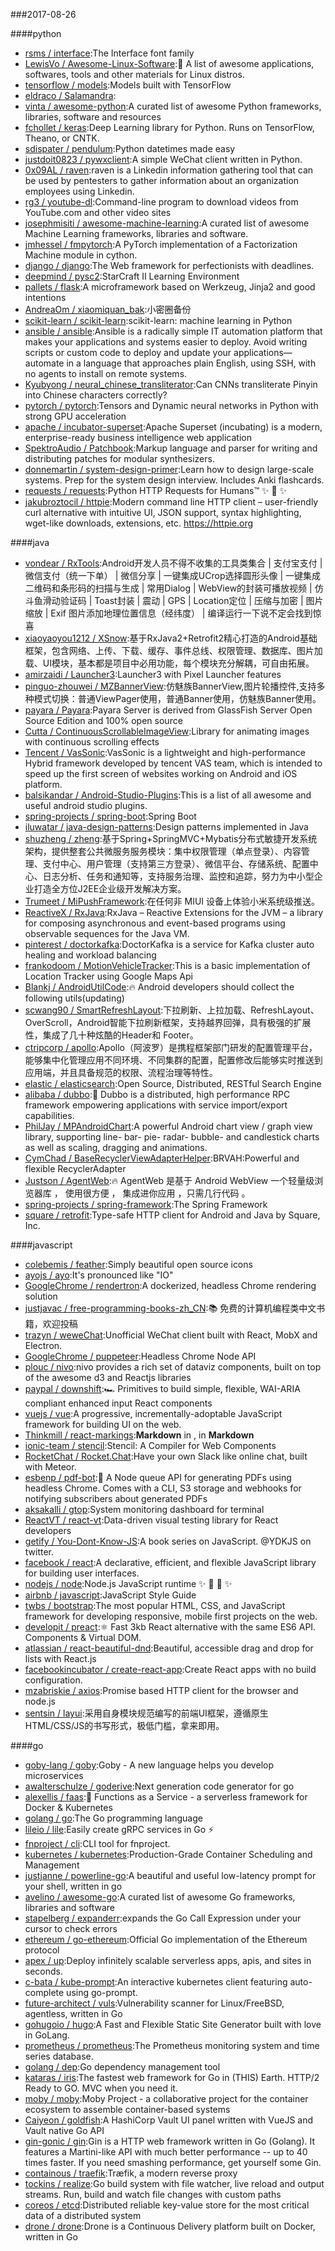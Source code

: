 ###2017-08-26

####python
* [rsms / interface](https://github.com/rsms/interface):The Interface font family
* [LewisVo / Awesome-Linux-Software](https://github.com/LewisVo/Awesome-Linux-Software):🐧 A list of awesome applications, softwares, tools and other materials for Linux distros.
* [tensorflow / models](https://github.com/tensorflow/models):Models built with TensorFlow
* [eldraco / Salamandra](https://github.com/eldraco/Salamandra):
* [vinta / awesome-python](https://github.com/vinta/awesome-python):A curated list of awesome Python frameworks, libraries, software and resources
* [fchollet / keras](https://github.com/fchollet/keras):Deep Learning library for Python. Runs on TensorFlow, Theano, or CNTK.
* [sdispater / pendulum](https://github.com/sdispater/pendulum):Python datetimes made easy
* [justdoit0823 / pywxclient](https://github.com/justdoit0823/pywxclient):A simple WeChat client written in Python.
* [0x09AL / raven](https://github.com/0x09AL/raven):raven is a Linkedin information gathering tool that can be used by pentesters to gather information about an organization employees using Linkedin.
* [rg3 / youtube-dl](https://github.com/rg3/youtube-dl):Command-line program to download videos from YouTube.com and other video sites
* [josephmisiti / awesome-machine-learning](https://github.com/josephmisiti/awesome-machine-learning):A curated list of awesome Machine Learning frameworks, libraries and software.
* [jmhessel / fmpytorch](https://github.com/jmhessel/fmpytorch):A PyTorch implementation of a Factorization Machine module in cython.
* [django / django](https://github.com/django/django):The Web framework for perfectionists with deadlines.
* [deepmind / pysc2](https://github.com/deepmind/pysc2):StarCraft II Learning Environment
* [pallets / flask](https://github.com/pallets/flask):A microframework based on Werkzeug, Jinja2 and good intentions
* [AndreaOm / xiaomiquan_bak](https://github.com/AndreaOm/xiaomiquan_bak):小密圈备份
* [scikit-learn / scikit-learn](https://github.com/scikit-learn/scikit-learn):scikit-learn: machine learning in Python
* [ansible / ansible](https://github.com/ansible/ansible):Ansible is a radically simple IT automation platform that makes your applications and systems easier to deploy. Avoid writing scripts or custom code to deploy and update your applications— automate in a language that approaches plain English, using SSH, with no agents to install on remote systems.
* [Kyubyong / neural_chinese_transliterator](https://github.com/Kyubyong/neural_chinese_transliterator):Can CNNs transliterate Pinyin into Chinese characters correctly?
* [pytorch / pytorch](https://github.com/pytorch/pytorch):Tensors and Dynamic neural networks in Python with strong GPU acceleration
* [apache / incubator-superset](https://github.com/apache/incubator-superset):Apache Superset (incubating) is a modern, enterprise-ready business intelligence web application
* [SpektroAudio / Patchbook](https://github.com/SpektroAudio/Patchbook):Markup language and parser for writing and distributing patches for modular synthesizers.
* [donnemartin / system-design-primer](https://github.com/donnemartin/system-design-primer):Learn how to design large-scale systems. Prep for the system design interview. Includes Anki flashcards.
* [requests / requests](https://github.com/requests/requests):Python HTTP Requests for Humans™ ✨ 🍰 ✨
* [jakubroztocil / httpie](https://github.com/jakubroztocil/httpie):Modern command line HTTP client – user-friendly curl alternative with intuitive UI, JSON support, syntax highlighting, wget-like downloads, extensions, etc. https://httpie.org

####java
* [vondear / RxTools](https://github.com/vondear/RxTools):Android开发人员不得不收集的工具类集合 | 支付宝支付 | 微信支付（统一下单） | 微信分享 | 一键集成UCrop选择圆形头像 | 一键集成二维码和条形码的扫描与生成 | 常用Dialog | WebView的封装可播放视频 | 仿斗鱼滑动验证码 | Toast封装 | 震动 | GPS | Location定位 | 压缩与加密 | 图片缩放 | Exif 图片添加地理位置信息（经纬度） | 编译运行一下说不定会找到惊喜
* [xiaoyaoyou1212 / XSnow](https://github.com/xiaoyaoyou1212/XSnow):基于RxJava2+Retrofit2精心打造的Android基础框架，包含网络、上传、下载、缓存、事件总线、权限管理、数据库、图片加载、UI模块，基本都是项目中必用功能，每个模块充分解耦，可自由拓展。
* [amirzaidi / Launcher3](https://github.com/amirzaidi/Launcher3):Launcher3 with Pixel Launcher features
* [pinguo-zhouwei / MZBannerView](https://github.com/pinguo-zhouwei/MZBannerView):仿魅族BannerView,图片轮播控件,支持多种模式切换：普通ViewPager使用，普通Banner使用，仿魅族Banner使用。
* [payara / Payara](https://github.com/payara/Payara):Payara Server is derived from GlassFish Server Open Source Edition and 100% open source
* [Cutta / ContinuousScrollableImageView](https://github.com/Cutta/ContinuousScrollableImageView):Library for animating images with continuous scrolling effects
* [Tencent / VasSonic](https://github.com/Tencent/VasSonic):VasSonic is a lightweight and high-performance Hybrid framework developed by tencent VAS team, which is intended to speed up the first screen of websites working on Android and iOS platform.
* [balsikandar / Android-Studio-Plugins](https://github.com/balsikandar/Android-Studio-Plugins):This is a list of all awesome and useful android studio plugins.
* [spring-projects / spring-boot](https://github.com/spring-projects/spring-boot):Spring Boot
* [iluwatar / java-design-patterns](https://github.com/iluwatar/java-design-patterns):Design patterns implemented in Java
* [shuzheng / zheng](https://github.com/shuzheng/zheng):基于Spring+SpringMVC+Mybatis分布式敏捷开发系统架构，提供整套公共微服务服务模块：集中权限管理（单点登录）、内容管理、支付中心、用户管理（支持第三方登录）、微信平台、存储系统、配置中心、日志分析、任务和通知等，支持服务治理、监控和追踪，努力为中小型企业打造全方位J2EE企业级开发解决方案。
* [Trumeet / MiPushFramework](https://github.com/Trumeet/MiPushFramework):在任何非 MIUI 设备上体验小米系统级推送。
* [ReactiveX / RxJava](https://github.com/ReactiveX/RxJava):RxJava – Reactive Extensions for the JVM – a library for composing asynchronous and event-based programs using observable sequences for the Java VM.
* [pinterest / doctorkafka](https://github.com/pinterest/doctorkafka):DoctorKafka is a service for Kafka cluster auto healing and workload balancing
* [frankodoom / MotionVehicleTracker](https://github.com/frankodoom/MotionVehicleTracker):This is a basic implementation of Location Tracker using Google Maps Api
* [Blankj / AndroidUtilCode](https://github.com/Blankj/AndroidUtilCode):🔥 Android developers should collect the following utils(updating)
* [scwang90 / SmartRefreshLayout](https://github.com/scwang90/SmartRefreshLayout):下拉刷新、上拉加载、RefreshLayout、OverScroll，Android智能下拉刷新框架，支持越界回弹，具有极强的扩展性，集成了几十种炫酷的Header和 Footer。
* [ctripcorp / apollo](https://github.com/ctripcorp/apollo):Apollo（阿波罗）是携程框架部门研发的配置管理平台，能够集中化管理应用不同环境、不同集群的配置，配置修改后能够实时推送到应用端，并且具备规范的权限、流程治理等特性。
* [elastic / elasticsearch](https://github.com/elastic/elasticsearch):Open Source, Distributed, RESTful Search Engine
* [alibaba / dubbo](https://github.com/alibaba/dubbo):📢 Dubbo is a distributed, high performance RPC framework empowering applications with service import/export capabilities.
* [PhilJay / MPAndroidChart](https://github.com/PhilJay/MPAndroidChart):A powerful Android chart view / graph view library, supporting line- bar- pie- radar- bubble- and candlestick charts as well as scaling, dragging and animations.
* [CymChad / BaseRecyclerViewAdapterHelper](https://github.com/CymChad/BaseRecyclerViewAdapterHelper):BRVAH:Powerful and flexible RecyclerAdapter
* [Justson / AgentWeb](https://github.com/Justson/AgentWeb):🔥 AgentWeb 是基于 Android WebView 一个轻量级浏览器库 ， 使用很方便 ， 集成进你应用 ，只需几行代码 。
* [spring-projects / spring-framework](https://github.com/spring-projects/spring-framework):The Spring Framework
* [square / retrofit](https://github.com/square/retrofit):Type-safe HTTP client for Android and Java by Square, Inc.

####javascript
* [colebemis / feather](https://github.com/colebemis/feather):Simply beautiful open source icons
* [ayojs / ayo](https://github.com/ayojs/ayo):It's pronounced like "IO"
* [GoogleChrome / rendertron](https://github.com/GoogleChrome/rendertron):A dockerized, headless Chrome rendering solution
* [justjavac / free-programming-books-zh_CN](https://github.com/justjavac/free-programming-books-zh_CN):📚 免费的计算机编程类中文书籍，欢迎投稿
* [trazyn / weweChat](https://github.com/trazyn/weweChat):Unofficial WeChat client built with React, MobX and Electron.
* [GoogleChrome / puppeteer](https://github.com/GoogleChrome/puppeteer):Headless Chrome Node API
* [plouc / nivo](https://github.com/plouc/nivo):nivo provides a rich set of dataviz components, built on top of the awesome d3 and Reactjs libraries
* [paypal / downshift](https://github.com/paypal/downshift):🏎 Primitives to build simple, flexible, WAI-ARIA compliant enhanced input React components
* [vuejs / vue](https://github.com/vuejs/vue):A progressive, incrementally-adoptable JavaScript framework for building UI on the web.
* [Thinkmill / react-markings](https://github.com/Thinkmill/react-markings):**Markdown** in <Components/>, <Components/> in **Markdown**
* [ionic-team / stencil](https://github.com/ionic-team/stencil):Stencil: A Compiler for Web Components
* [RocketChat / Rocket.Chat](https://github.com/RocketChat/Rocket.Chat):Have your own Slack like online chat, built with Meteor.
* [esbenp / pdf-bot](https://github.com/esbenp/pdf-bot):🤖 A Node queue API for generating PDFs using headless Chrome. Comes with a CLI, S3 storage and webhooks for notifying subscribers about generated PDFs
* [aksakalli / gtop](https://github.com/aksakalli/gtop):System monitoring dashboard for terminal
* [ReactVT / react-vt](https://github.com/ReactVT/react-vt):Data-driven visual testing library for React developers
* [getify / You-Dont-Know-JS](https://github.com/getify/You-Dont-Know-JS):A book series on JavaScript. @YDKJS on twitter.
* [facebook / react](https://github.com/facebook/react):A declarative, efficient, and flexible JavaScript library for building user interfaces.
* [nodejs / node](https://github.com/nodejs/node):Node.js JavaScript runtime ✨ 🐢 🚀 ✨
* [airbnb / javascript](https://github.com/airbnb/javascript):JavaScript Style Guide
* [twbs / bootstrap](https://github.com/twbs/bootstrap):The most popular HTML, CSS, and JavaScript framework for developing responsive, mobile first projects on the web.
* [developit / preact](https://github.com/developit/preact):⚛️ Fast 3kb React alternative with the same ES6 API. Components & Virtual DOM.
* [atlassian / react-beautiful-dnd](https://github.com/atlassian/react-beautiful-dnd):Beautiful, accessible drag and drop for lists with React.js
* [facebookincubator / create-react-app](https://github.com/facebookincubator/create-react-app):Create React apps with no build configuration.
* [mzabriskie / axios](https://github.com/mzabriskie/axios):Promise based HTTP client for the browser and node.js
* [sentsin / layui](https://github.com/sentsin/layui):采用自身模块规范编写的前端UI框架，遵循原生HTML/CSS/JS的书写形式，极低门槛，拿来即用。

####go
* [goby-lang / goby](https://github.com/goby-lang/goby):Goby - A new language helps you develop microservices
* [awalterschulze / goderive](https://github.com/awalterschulze/goderive):Next generation code generator for go
* [alexellis / faas](https://github.com/alexellis/faas):🐳 Functions as a Service - a serverless framework for Docker & Kubernetes
* [golang / go](https://github.com/golang/go):The Go programming language
* [lileio / lile](https://github.com/lileio/lile):Easily create gRPC services in Go ⚡️
* [fnproject / cli](https://github.com/fnproject/cli):CLI tool for fnproject.
* [kubernetes / kubernetes](https://github.com/kubernetes/kubernetes):Production-Grade Container Scheduling and Management
* [justjanne / powerline-go](https://github.com/justjanne/powerline-go):A beautiful and useful low-latency prompt for your shell, written in go
* [avelino / awesome-go](https://github.com/avelino/awesome-go):A curated list of awesome Go frameworks, libraries and software
* [stapelberg / expanderr](https://github.com/stapelberg/expanderr):expands the Go Call Expression under your cursor to check errors
* [ethereum / go-ethereum](https://github.com/ethereum/go-ethereum):Official Go implementation of the Ethereum protocol
* [apex / up](https://github.com/apex/up):Deploy infinitely scalable serverless apps, apis, and sites in seconds.
* [c-bata / kube-prompt](https://github.com/c-bata/kube-prompt):An interactive kubernetes client featuring auto-complete using go-prompt.
* [future-architect / vuls](https://github.com/future-architect/vuls):Vulnerability scanner for Linux/FreeBSD, agentless, written in Go
* [gohugoio / hugo](https://github.com/gohugoio/hugo):A Fast and Flexible Static Site Generator built with love in GoLang.
* [prometheus / prometheus](https://github.com/prometheus/prometheus):The Prometheus monitoring system and time series database.
* [golang / dep](https://github.com/golang/dep):Go dependency management tool
* [kataras / iris](https://github.com/kataras/iris):The fastest web framework for Go in (THIS) Earth. HTTP/2 Ready to GO. MVC when you need it.
* [moby / moby](https://github.com/moby/moby):Moby Project - a collaborative project for the container ecosystem to assemble container-based systems
* [Caiyeon / goldfish](https://github.com/Caiyeon/goldfish):A HashiCorp Vault UI panel written with VueJS and Vault native Go API
* [gin-gonic / gin](https://github.com/gin-gonic/gin):Gin is a HTTP web framework written in Go (Golang). It features a Martini-like API with much better performance -- up to 40 times faster. If you need smashing performance, get yourself some Gin.
* [containous / traefik](https://github.com/containous/traefik):Træfik, a modern reverse proxy
* [tockins / realize](https://github.com/tockins/realize):Go build system with file watcher, live reload and output streams. Run, build and watch file changes with custom paths
* [coreos / etcd](https://github.com/coreos/etcd):Distributed reliable key-value store for the most critical data of a distributed system
* [drone / drone](https://github.com/drone/drone):Drone is a Continuous Delivery platform built on Docker, written in Go
